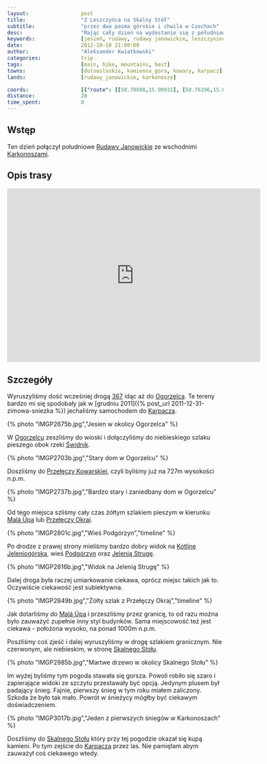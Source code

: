 ```yaml
---
layout:                 post
title:                  "Z Leszczyńca na Skalny Stół"
subtitle:               "przez dwa pasma górskie i chwila w Czechach"
desc:                   "Mając cały dzień na wydostanie się z południowych Rudaw Janowickich postanowiliśmy, że warto by było zobaczyć również wschodnie Karkonosze. Wiele dobrego słyszałem o okolicy Przełęczy Okraj. Przy okazji mógłbym zobaczyć okolicę Kowar i Ogorzelca, które tak bardzo mi się spodobały zimą."
keywords:               [jesień, rudawy, rudawy janowickie, leszczyniec, kowary, przełęcz okraj, ogorzelec, mala upa, karpacz, skalny stół]
date:                   2012-10-10 21:00:00
author:                 "Aleksander Kwiatkowski"
categories:             trip
tags:                   [main, hike, mountains, best]
towns:                  [dolnoslaskie, kamienna_gora, kowary, karpacz]
lands:                  [rudawy_janowickie, karkonosze]

coords:                 [{"route": [[50.78088,15.90932], [50.76296,15.86743], [50.74613,15.82332], [50.75558,15.81611], [50.75243,15.79156], [50.78196,15.76203]], "type": "hike"}]
distance:               20
time_spent:             8
---
```


[wiki-rudawy]:          https://pl.wikipedia.org/wiki/Rudawy_Janowickie
[wiki-367]:             https://pl.wikipedia.org/wiki/Droga_wojew%C3%B3dzka_nr_367
[wiki-karkonosze]:      https://pl.wikipedia.org/wiki/Karkonosze
[wiki-karpacz]:         https://pl.wikipedia.org/wiki/Karpacz
[wiki-ogorzelec]:       https://pl.wikipedia.org/wiki/Ogorzelec_(powiat_kamiennog%C3%B3rski)
[wiki-swidnik]:         https://pl.wikipedia.org/wiki/%C5%9Awidnik_(rzeka)
[wiki-przel-kowarska]:  https://pl.wikipedia.org/wiki/Prze%C5%82%C4%99cz_Kowarska
[wiki-mala-upa]:        https://pl.wikipedia.org/wiki/Mal%C3%A1_%C3%9Apa
[wiki-okraj]:           https://pl.wikipedia.org/wiki/Prze%C5%82%C4%99cz_Okraj
[wiki-kotlina-jel]:     https://pl.wikipedia.org/wiki/Kotlina_Jeleniog%C3%B3rska
[wiki-podgorzyn]:       https://pl.wikipedia.org/wiki/Podg%C3%B3rzyn_(wojew%C3%B3dztwo_dolno%C5%9Bl%C4%85skie)
[wiki-skalny-stol]:     https://pl.wikipedia.org/wiki/Skalny_St%C3%B3%C5%82


[jelenia-struga]:       http://www.jeleniastruga.pl/


Wstęp
-----

Ten dzień połączył południowe [Rudawy Janowickie][wiki-rudawy] ze wschodnimi [Karkonoszami][wiki-karkonosze].

Opis trasy
----------

<iframe height='405' width='590' frameborder='0' allowtransparency='true' scrolling='no' src='https://www.strava.com/activities/333290902/embed/705cde020870b54f9849d8d87b297b5bfa55627b'></iframe>

Szczegóły
---------

Wyruszyliśmy dość wcześniej drogą [367][wiki-367] idąc aż do [Ogorzelca][wiki-ogorzelec]. Te
tereny bardzo mi się spodobały jak w
[grudniu 2011]({% post_url 2011-12-31-zimowa-sniezka %})
jechaliśmy samochodem do [Karpacza][wiki-karpacz].

{% photo "IMGP2675b.jpg","Jesien w okolicy Ogorzelca" %}

W [Ogorzelcu][wiki-ogorzelec] zeszliśmy do wioski i dołączyliśmy do niebieskiego szlaku pieszego
obok rzeki [Świdnik][wiki-swidnik].

{% photo "IMGP2703b.jpg","Stary dom w Ogorzelcu" %}

Doszliśmy do [Przełęczy Kowarskiej][wiki-przel-kowarska], czyli byliśmy już na 727m
wysokości n.p.m.

{% photo "IMGP2737b.jpg","Bardzo stary i zaniedbany dom w Ogorzelcu" %}

Od tego miejsca szliśmy cały czas żółtym szlakiem pieszym
w kierunku [Malá Úpa][wiki-mala-upa] lub
[Przełęczy Okraj][wiki-okraj].

{% photo "IMGP2801c.jpg","Wieś Podgórzyn","timeline" %}

Po drodze z prawej strony mieliśmy bardzo dobry widok na
[Kotlinę Jeleniogórską][wiki-kotlina-jel], wieś [Podgórzyn][wiki-podgorzyn] oraz [Jelenią Strugę][jelenia-struga].

{% photo "IMGP2816b.jpg","Widok na Jelenią Strugę" %}

Dalej droga była raczej umiarkowanie ciekawa, oprócz miejsc takich jak to. Oczywiście ciekawość jest subiektywna.

{% photo "IMGP2849b.jpg","Żółty szlak z Przełęczy Okraj","timeline" %}

Jak dotarliśmy do [Malá Úpa][wiki-mala-upa] i przeszliśmy przez granicę,
to od razu można było
zauważyć zupełnie inny styl budynków.
Sama miejscowość też jest ciekawa - położona wysoko, na ponad 1000m n.p.m.

Poszliśmy coś zjeść i dalej wyruszyliśmy w drogę szlakiem granicznym. Nie czerwonym, ale niebieskim, w stronę
[Skalnego Stołu][wiki-skalny-stol].

{% photo "IMGP2985b.jpg","Martwe drzewo w okolicy Skalnego Stołu" %}

Im wyżej byliśmy tym pogoda stawała się gorsza.
Powoli robiło się szaro i zapierające widoki ze szczytu przestawały być
opcją.
Jedynym plusem był padający śnieg. Fajnie, pierwszy śnieg w tym roku miałem zaliczony. Szkoda że było tak mało.
Powrót w śnieżycy mógłby być ciekawym doświadczeniem.

{% photo "IMGP3017b.jpg","Jeden z pierwszych śniegów w Karkonoszach" %}

Doszliśmy do [Skalnego Stołu][wiki-skalny-stol] który przy tej pogodzie okazał się kupą kamieni. Po tym zejście
do [Karpacza][wiki-karpacz] przez las. Nie pamiętam abym zauważył coś ciekawego wtedy.
